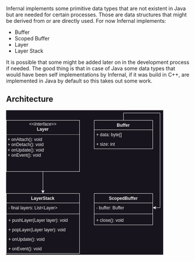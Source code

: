 Infernal implements some primitive data types that are not existent in Java but are needed for certain processes. Those
are data structures that might be derived from or are directly used. For now Infernal implements:

- Buffer
- Scoped Buffer
- Layer
- Layer Stack

It is possible that some might be added later on in the development process if needed. The good thing is that in case of
Java some data types that would have been self implementations by Infernal, if it was build in C++, are implemented in
Java by default so this takes out some work.

## Architecture

![Primitives & Custom Datatypes](../assets/images/diagrams/primitives.png)
